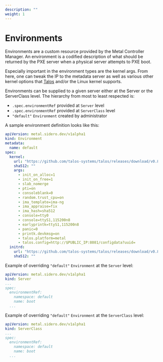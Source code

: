 ```yaml
---
description: ""
weight: 1
---
```


# Environments

Environments are a custom resource provided by the Metal Controller Manager.
An environment is a codified description of what should be returned by the PXE server when a physical server attempts to PXE boot.

Especially important in the environment types are the kernel args.
From here, one can tweak the IP to the metadata server as well as various other kernel options that [Talos](https://www.talos.dev/docs/v0.8/introduction/getting-started/#kernel-parameters) and/or the Linux kernel supports.

Environments can be supplied to a given server either at the Server or the ServerClass level.
The hierarchy from most to least respected is:

- `.spec.environmentRef` provided at `Server` level
- `.spec.environmentRef` provided at `ServerClass` level
- `"default"` `Environment` created by administrator

A sample environment definition looks like this:

```yaml
apiVersion: metal.sidero.dev/v1alpha1
kind: Environment
metadata:
  name: default
spec:
  kernel:
    url: "https://github.com/talos-systems/talos/releases/download/v0.8.1/vmlinuz-amd64"
    sha512: ""
    args:
      - init_on_alloc=1
      - init_on_free=1
      - slab_nomerge
      - pti=on
      - consoleblank=0
      - random.trust_cpu=on
      - ima_template=ima-ng
      - ima_appraise=fix
      - ima_hash=sha512
      - console=tty0
      - console=ttyS1,115200n8
      - earlyprintk=ttyS1,115200n8
      - panic=0
      - printk.devkmsg=on
      - talos.platform=metal
      - talos.config=http://$PUBLIC_IP:8081/configdata?uuid=
  initrd:
    url: "https://github.com/talos-systems/talos/releases/download/v0.8.1/initramfs-amd64.xz"
    sha512: ""
```

Example of overriding `"default"` `Environment` at the `Server` level:

```yaml
apiVersion: metal.sidero.dev/v1alpha1
kind: Server
...
spec:
  environmentRef:
    namespace: default
    name: boot
  ...
```

Example of overriding `"default"` `Environment` at the `ServerClass` level:

```yaml
apiVersion: metal.sidero.dev/v1alpha1
kind: ServerClass
...
spec:
  environmentRef:
    namespace: default
    name: boot
  ...
```
